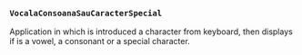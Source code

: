 ### `VocalaConsoanaSauCaracterSpecial` 
Application in which is introduced a character from keyboard, then displays if is a vowel, a consonant or a special character.
